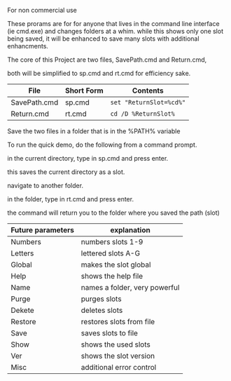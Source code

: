 For non commercial use

These prorams are for for anyone that lives in the command line interface (ie cmd.exe) and
changes folders at a whim. while this shows only one slot being saved, it will be enhanced to
save many slots with additional enhancments.

The core of this Project are two files, SavePath.cmd and Return.cmd,

both will be simplified to sp.cmd and rt.cmd for efficiency sake.

| File | Short Form | Contents |
| --- | --- | --- |
| SavePath.cmd | sp.cmd | `set "ReturnSlot=%cd%"` |
| Return.cmd | rt.cmd | `cd /D %ReturnSlot%` |

Save the two files in a folder that is in the %PATH% variable

To run the quick demo, do the following from a command prompt.

in the current directory, type in sp.cmd and press enter.

this saves the current directory as a slot.

navigate to another folder.

in the folder, type in rt.cmd and press enter.

the command will return you to the folder where you saved the path (slot)

| Future parameters | explanation |
| --- | --- |
| Numbers | numbers slots 1-9 |
| Letters | lettered slots A-G |
| Global |  makes the slot global|
| Help | shows the help file |
| Name | names a folder, very powerful |
| Purge | purges slots |
| Dekete | deletes slots |
| Restore | restores slots from file |
| Save | saves slots to file |
| Show | shows the used slots |
| Ver | shows the slot version |
| Misc | additional error control |

